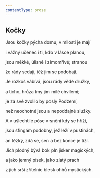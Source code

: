 ```yaml
---
contentType: prose
---
```


## Kočky

Jsou kočky pýcha domu; v milosti je mají

i vážný učenec i ti, kdo v lásce planou,

jsou měkké, úlisné i zimomřivé; stranou

že rády sedají, též jim se podobají.

Je rozkoš vábívá, jsou rády vědě družky,

a ticho, hrůza tmy jim milé chvílemi;

je za své zvolilo by posly Podzemí,

než neochotné jsou a nepoddajné služky.

A v ušlechtilé póse v snění kdy se hříží,

jsou sfingám podobny, jež leží v pustinách,

an těžký, zdá se, sen a bez konce je tíží.

Jich plodný bývá bok pln jisker magických,

a jako jemný písek, jako zlatý prach

z jich srší zřítelnic blesk ohňů mystických.
